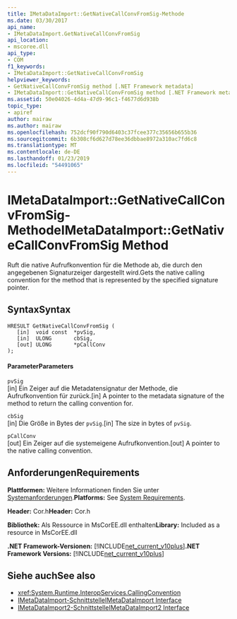 ```yaml
---
title: IMetaDataImport::GetNativeCallConvFromSig-Methode
ms.date: 03/30/2017
api_name:
- IMetaDataImport.GetNativeCallConvFromSig
api_location:
- mscoree.dll
api_type:
- COM
f1_keywords:
- IMetaDataImport::GetNativeCallConvFromSig
helpviewer_keywords:
- GetNativeCallConvFromSig method [.NET Framework metadata]
- IMetaDataImport::GetNativeCallConvFromSig method [.NET Framework metadata]
ms.assetid: 50e04026-4d4a-47d9-96c1-f4677d6d938b
topic_type:
- apiref
author: mairaw
ms.author: mairaw
ms.openlocfilehash: 752dcf90f790d6403c37fcee377c35656b655b36
ms.sourcegitcommit: 6b308cf6d627d78ee36dbbae8972a310ac7fd6c8
ms.translationtype: MT
ms.contentlocale: de-DE
ms.lasthandoff: 01/23/2019
ms.locfileid: "54491065"
---
```

# <a name="imetadataimportgetnativecallconvfromsig-method"></a><span data-ttu-id="3a832-102">IMetaDataImport::GetNativeCallConvFromSig-Methode</span><span class="sxs-lookup"><span data-stu-id="3a832-102">IMetaDataImport::GetNativeCallConvFromSig Method</span></span>
<span data-ttu-id="3a832-103">Ruft die native Aufrufkonvention für die Methode ab, die durch den angegebenen Signaturzeiger dargestellt wird.</span><span class="sxs-lookup"><span data-stu-id="3a832-103">Gets the native calling convention for the method that is represented by the specified signature pointer.</span></span>  
  
## <a name="syntax"></a><span data-ttu-id="3a832-104">Syntax</span><span class="sxs-lookup"><span data-stu-id="3a832-104">Syntax</span></span>  
  
```  
HRESULT GetNativeCallConvFromSig (  
   [in]  void const  *pvSig,  
   [in]  ULONG       cbSig,  
   [out] ULONG       *pCallConv  
);  
```  
  
#### <a name="parameters"></a><span data-ttu-id="3a832-105">Parameter</span><span class="sxs-lookup"><span data-stu-id="3a832-105">Parameters</span></span>  
 `pvSig`  
 <span data-ttu-id="3a832-106">[in] Ein Zeiger auf die Metadatensignatur der Methode, die Aufrufkonvention für zurück.</span><span class="sxs-lookup"><span data-stu-id="3a832-106">[in] A pointer to the metadata signature of the method to return the calling convention for.</span></span>  
  
 `cbSig`  
 <span data-ttu-id="3a832-107">[in] Die Größe in Bytes der `pvSig`.</span><span class="sxs-lookup"><span data-stu-id="3a832-107">[in] The size in bytes of `pvSig`.</span></span>  
  
 `pCallConv`  
 <span data-ttu-id="3a832-108">[out] Ein Zeiger auf die systemeigene Aufrufkonvention.</span><span class="sxs-lookup"><span data-stu-id="3a832-108">[out] A pointer to the native calling convention.</span></span>  
  
## <a name="requirements"></a><span data-ttu-id="3a832-109">Anforderungen</span><span class="sxs-lookup"><span data-stu-id="3a832-109">Requirements</span></span>  
 <span data-ttu-id="3a832-110">**Plattformen:** Weitere Informationen finden Sie unter [Systemanforderungen](../../../../docs/framework/get-started/system-requirements.md).</span><span class="sxs-lookup"><span data-stu-id="3a832-110">**Platforms:** See [System Requirements](../../../../docs/framework/get-started/system-requirements.md).</span></span>  
  
 <span data-ttu-id="3a832-111">**Header:** Cor.h</span><span class="sxs-lookup"><span data-stu-id="3a832-111">**Header:** Cor.h</span></span>  
  
 <span data-ttu-id="3a832-112">**Bibliothek:** Als Ressource in MsCorEE.dll enthalten</span><span class="sxs-lookup"><span data-stu-id="3a832-112">**Library:** Included as a resource in MsCorEE.dll</span></span>  
  
 <span data-ttu-id="3a832-113">**.NET Framework-Versionen:** [!INCLUDE[net_current_v10plus](../../../../includes/net-current-v10plus-md.md)]</span><span class="sxs-lookup"><span data-stu-id="3a832-113">**.NET Framework Versions:** [!INCLUDE[net_current_v10plus](../../../../includes/net-current-v10plus-md.md)]</span></span>  
  
## <a name="see-also"></a><span data-ttu-id="3a832-114">Siehe auch</span><span class="sxs-lookup"><span data-stu-id="3a832-114">See also</span></span>
- <xref:System.Runtime.InteropServices.CallingConvention>
- [<span data-ttu-id="3a832-115">IMetaDataImport-Schnittstelle</span><span class="sxs-lookup"><span data-stu-id="3a832-115">IMetaDataImport Interface</span></span>](../../../../docs/framework/unmanaged-api/metadata/imetadataimport-interface.md)
- [<span data-ttu-id="3a832-116">IMetaDataImport2-Schnittstelle</span><span class="sxs-lookup"><span data-stu-id="3a832-116">IMetaDataImport2 Interface</span></span>](../../../../docs/framework/unmanaged-api/metadata/imetadataimport2-interface.md)
